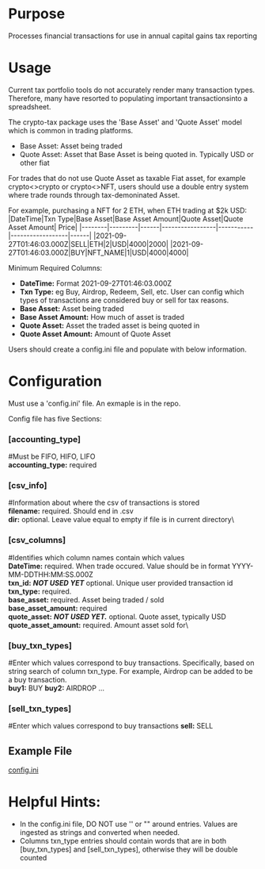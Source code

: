 # Purpose
Processes financial transactions for use in annual capital gains tax reporting

# Usage
Current tax portfolio tools do not accurately render many transaction types. Therefore, many have resorted to populating important transactionsinto a spreadsheet.

The crypto-tax package uses the 'Base Asset' and 'Quote Asset' model which is common in trading platforms.
- Base Asset: Asset being traded
- Quote Asset: Asset that Base Asset is being quoted in. Typically USD or other fiat

For trades that do not use Quote Asset as taxable Fiat asset, for example crypto<>crypto or crypto<>NFT, users should use a double entry system where trade rounds through tax-demoninated Asset. 

For example, purchasing a NFT for 2 ETH, when ETH trading at $2k USD:
|DateTime|Txn Type|Base Asset|Base Asset Amount|Quote Asset|Quote Asset Amount| Price|
|--------|---------|------|-----------------|-----------|------------------|------|
|2021-09-27T01:46:03.000Z|SELL|ETH|2|USD|4000|2000|
|2021-09-27T01:46:03.000Z|BUY|NFT_NAME|1|USD|4000|4000|

Minimum Required Columns:
- **DateTime:** Format 2021-09-27T01:46:03.000Z
- **Txn Type:** eg Buy, Airdrop, Redeem, Sell, etc. User can config which types of transactions are considered buy or sell for tax reasons.
- **Base Asset:** Asset being traded
- **Base Asset Amount:** How much of asset is traded
- **Quote Asset:** Asset the traded asset is being quoted in
- **Quote Asset Amount:** Amount of Quote Asset

Users should create a config.ini file and populate with below information.

# Configuration
Must use a 'config.ini' file. An exmaple is in the repo.

Config file has five Sections:

### [accounting_type]
#Must be FIFO, HIFO, LIFO\
**accounting_type:** required

### [csv_info]
#Information about where the csv of transactions is stored\
**filename:** required. Should end in .csv\
**dir:** optional. Leave value equal to empty if file is in current directory\

### [csv_columns]
#Identifies which column names contain which values\
**DateTime:** required. When trade occured. Value should be in format YYYY-MM-DDTHH:MM:SS.000Z\
**txn_id:** ***NOT USED YET*** optional. Unique user provided transaction id\
**txn_type:** required.\
**base_asset:** required. Asset being traded / sold\
**base_asset_amount:** required\
**quote_asset:** ***NOT USED YET.*** optional. Quote asset, typically USD\
**quote_asset_amount:** required. Amount asset sold for\
 

### [buy_txn_types]
#Enter which values correspond to buy transactions. Specifically, based on string search of column txn_type. For example, Airdrop can be added to be a buy transaction.\
**buy1:** BUY
**buy2:** AIRDROP
...

### [sell_txn_types]
#Enter which values correspond to buy transactions
**sell:** SELL

## Example File
[config.ini](https://github.com/ckvj/crypto-tax/blob/master/config.ini)

# Helpful Hints:
- In the config.ini file, DO NOT use '' or "" around entries. Values are ingested as strings and converted when needed.
- Columns txn_type entries should contain words that are in both [buy_txn_types] and [sell_txn_types], otherwise they will be double counted
